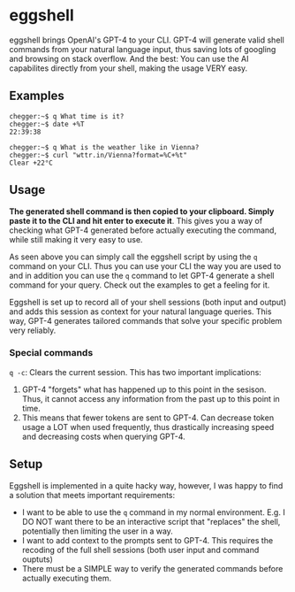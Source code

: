 # eggshell

eggshell brings OpenAI's GPT-4 to your CLI. GPT-4 will generate valid shell commands from your natural language input, thus saving lots of googling and browsing on stack overflow. And the best: You can use the AI capabilites directly from your shell, making the usage VERY easy.

## Examples

```
chegger:~$ q What time is it?
chegger:~$ date +%T
22:39:38
```

```
chegger:~$ q What is the weather like in Vienna?
chegger:~$ curl "wttr.in/Vienna?format=%C+%t"
Clear +22°C
```

## Usage
**The generated shell command is then copied to your clipboard. Simply paste it to the CLI and hit enter to execute it**. This gives you a way of checking what GPT-4 generated before actually executing the command, while still making it very easy to use.

As seen above you can simply call the eggshell script by using the `q` command on your CLI. Thus you can use your CLI the way you are used to and in addition you can use the `q` command to let GPT-4 generate a shell command for your query. Check out the examples to get a feeling for it.

Eggshell is set up to record all of your shell sessions (both input and output) and adds this session as context for your natural language queries. This way, GPT-4 generates tailored commands that solve your specific problem very reliably.


### Special commands

`q -c`: Clears the current session. This has two important implications:
1. GPT-4 "forgets" what has happened up to this point in the sesison. Thus, it cannot access any information from the past up to this point in time.
2. This means that fewer tokens are sent to GPT-4. Can decrease token usage a LOT when used frequently, thus drastically increasing speed and decreasing costs when querying GPT-4.

## Setup
Eggshell is implemented in a quite hacky way, however, I was happy to find a solution that meets important requirements:
 - I want to be able to use the `q` command in my normal environment. E.g. I DO NOT want there to be an interactive script that "replaces" the shell, potentially then limiting the user in a way.
 - I want to add context to the prompts sent to GPT-4. This requires the recoding of the full shell sessions (both user input and command ouptuts)
 - There must be a SIMPLE way to verify the generated  commands before actually executing them.
